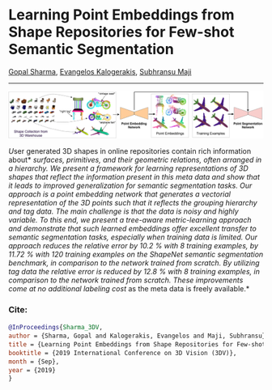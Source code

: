 # Learning Point Embeddings from Shape Repositories for Few-shot Semantic Segmentation

[Gopal Sharma](https://hippogriff.github.io/), [Evangelos Kalogerakis](https://people.cs.umass.edu/~kalo/), [Subhransu Maji](https://people.cs.umass.edu/~smaji/)

***

![](Teaser2.png)

*U*ser generated 3D shapes in online repositories contain rich information about*
  *surfaces, primitives, and their geometric relations, often arranged in a*
  *hierarchy. We present a framework for learning representations of 3D shapes*
  *that reflect the information present in this meta data and show that it leads*
  *to improved generalization for semantic segmentation tasks. Our approach is a*
  *point embedding network that generates a vectorial representation of the 3D*
  *points such that it reflects the grouping hierarchy and tag data. The main*
  *challenge is that the data is noisy and highly variable. To this end, we*
  *present a tree-aware metric-learning approach and demonstrate that such*
  *learned embeddings offer excellent transfer to semantic segmentation tasks,*
  *especially when training data is limited. Our approach reduces the relative*
  *error by 10.2 % with 8 training examples, by 11.72 % with 120 training*
  *examples on the ShapeNet semantic segmentation benchmark, in comparison to the*
  *network trained from scratch. By utilizing tag data the relative error is*
  *reduced by 12.8 % with 8 training examples, in comparison to the network*
  *trained from scratch. These improvements come at no additional labeling cost*
  as the meta data is freely available.* 



### Cite:
```bibtex
@InProceedings{Sharma_3DV,
author = {Sharma, Gopal and Kalogerakis, Evangelos and Maji, Subhransu},
title = {Learning Point Embeddings from Shape Repositories for Few-shot Semantic Segmentation},
booktitle = {2019 International Conference on 3D Vision (3DV)},
month = {Sep},
year = {2019}
}
```

